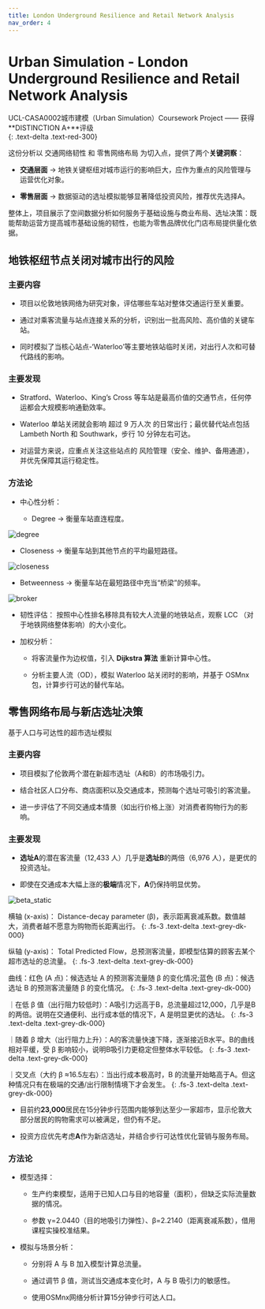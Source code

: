 ```yaml
---
title: London Underground Resilience and Retail Network Analysis
nav_order: 4
---
```


# Urban Simulation - London Underground Resilience and Retail Network Analysis

UCL-CASA0002城市建模（Urban Simulation）Coursework Project —— 获得**DISTINCTION A+**评级	
{: .text-delta .text-red-300}

这份分析以 交通网络韧性 和 零售网络布局 为切入点，提供了两个**关键洞察**：

- **交通层面** → 地铁关键枢纽对城市运行的影响巨大，应作为重点的风险管理与运营优化对象。

- **零售层面** → 数据驱动的选址模拟能够显著降低投资风险，推荐优先选择A。

整体上，项目展示了空间数据分析如何服务于基础设施与商业布局、选址决策：既能帮助运营方提高城市基础设施的韧性，也能为零售品牌优化门店布局提供量化依据。

## 地铁枢纽节点关闭对城市出行的风险

### 主要内容

- 项目以伦敦地铁网络为研究对象，评估哪些车站对整体交通运行至关重要。

- 通过对乘客流量与站点连接关系的分析，识别出一批高风险、高价值的关键车站。

- 同时模拟了当核心站点-‘Waterloo’等主要地铁站临时关闭，对出行人次和可替代路线的影响。

### 主要发现

- Stratford、Waterloo、King’s Cross 等车站是最高价值的交通节点，任何停运都会大规模影响通勤效率。

- Waterloo 单站关闭就会影响 超过 9 万人次 的日常出行；最优替代站点包括 Lambeth North 和 Southwark，步行 10 分钟左右可达。

- 对运营方来说，应重点关注这些站点的 风险管理（安全、维护、备用通道），并优先保障其运行稳定性。

### 方法论 

- 中心性分析：

  - Degree → 衡量车站直连程度。
  
![degree](pics03/london_tube_degree_centrality.jpg)

  - Closeness → 衡量车站到其他节点的平均最短路径。

![closeness](pics03/london_tube_topological_closeness_centrality.jpg)

  - Betweenness → 衡量车站在最短路径中充当“桥梁”的频率。

![broker](pics03/Broker(topological)_of_London_Tube_network.jpg)

- 韧性评估： 按照中心性排名移除具有较大人流量的地铁站点，观察 LCC （对于地铁网络整体影响）的大小变化。

- 加权分析：

  - 将客流量作为边权值，引入 **Dijkstra 算法** 重新计算中心性。

  - 分析主要人流（OD），模拟 Waterloo 站关闭时的影响，并基于 OSMnx包，计算步行可达的替代车站。

## 零售网络布局与新店选址决策

基于人口与可达性的超市选址模拟

### 主要内容

- 项目模拟了伦敦两个潜在新超市选址（A和B）的市场吸引力。

- 结合社区人口分布、商店面积以及交通成本，预测每个选址可吸引的客流量。

- 进一步评估了不同交通成本情景（如出行价格上涨）对消费者购物行为的影响。

### 主要发现

- **选址A**的潜在客流量（12,433 人）几乎是**选址B**的两倍（6,976 人），是更优的投资选址。

- 即使在交通成本大幅上涨的**极端**情况下，**A**仍保持明显优势。

![beta_static](pics03/sensitivity_beta_static.jpg)

横轴 (x-axis)： Distance-decay parameter (β)，表示距离衰减系数。数值越大，消费者越不愿意为购物而长距离出行。
{: .fs-3 .text-delta .text-grey-dk-000}

纵轴 (y-axis)： Total Predicted Flow，总预测客流量，即模型估算的顾客去某个超市选址的总流量。
{: .fs-3 .text-delta .text-grey-dk-000}

曲线：红色 (A 点)：候选选址 A 的预测客流量随 β 的变化情况;蓝色 (B 点)：候选选址 B 的预测客流量随 β 的变化情况。
{: .fs-3 .text-delta .text-grey-dk-000}

｜在低 β 值（出行阻力较低时）：A吸引力远高于B，总流量超过12,000，几乎是B的两倍。说明在交通便利、出行成本低的情况下，A 是明显更优的选址。
{: .fs-3 .text-delta .text-grey-dk-000}

｜随着 β 增大（出行阻力上升）：A的客流量快速下降，逐渐接近B水平。B的曲线相对平缓，受 β 影响较小，说明B吸引力更稳定但整体水平较低。
{: .fs-3 .text-delta .text-grey-dk-000}

｜交叉点（大约 β ≈16.5左右）：当出行成本极高时，B 的流量开始略高于A。但这种情况只有在极端的交通/出行限制情境下才会发生。
{: .fs-3 .text-delta .text-grey-dk-000}

- 目前约**23,000**居民在15分钟步行范围内能够到达至少一家超市，显示伦敦大部分居民的购物需求可以被满足，但仍有不足。

- 投资方应优先考虑**A**作为新店选址，并结合步行可达性优化营销与服务布局。

### 方法论

- 模型选择：

  - 生产约束模型，适用于已知人口与目的地容量（面积），但缺乏实际流量数据的情况。
  
  - 参数 γ=2.0440（目的地吸引力弹性）、β=2.2140（距离衰减系数），借用课程实操校准结果。

- 模拟与场景分析：

  - 分别将 A 与 B 加入模型计算总流量。

  - 通过调节 β 值，测试当交通成本变化时，A 与 B 吸引力的敏感性。

  - 使用OSMnx网络分析计算15分钟步行可达人口。


